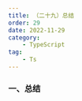```yaml
---
title: （二十九）总结
order: 29
date: 2022-11-29
category:
    - TypeScript
tag: 
    - Ts
---
```



### 一、总结
